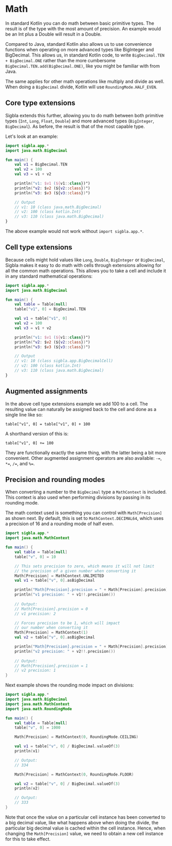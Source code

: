 # Math

In standard Kotlin you can do math between basic primitive types. The result is of the type with the most amount of
precision. An example would be an Int plus a Double will result in a Double.

Compared to Java, standard Kotlin also allows us to use convenience functions when operating on more advanced types
like BigInteger and BigDecimal. This allows us, in standard Kotlin code, to write `BigDecimal.TEN + BigDecimal.ONE`
rather than the more cumbersome `BigDecimal.TEN.add(BigDecimal.ONE)`, like you might be familiar with from Java.

The same applies for other math operations like multiply and divide as well. When doing a `BigDecimal` divide, Kotlin
will use `RoundingMode.HALF_EVEN`.

## Core type extensions

Sigbla extends this further, allowing you to do math between both primitive types (`Int`, `Long`, `Float`, `Double`)
and more advanced types (`BigInteger`, `BigDecimal`). As before, the result is that of the most capable type.

Let's look at an example:

``` kotlin
import sigbla.app.*
import java.math.BigDecimal

fun main() {
    val v1 = BigDecimal.TEN
    val v2 = 100
    val v3 = v1 + v2

    println("v1: $v1 (${v1::class})")
    println("v2: $v2 (${v2::class})")
    println("v3: $v3 (${v3::class})")

    // Output
    // v1: 10 (class java.math.BigDecimal)
    // v2: 100 (class kotlin.Int)
    // v3: 110 (class java.math.BigDecimal)
}
```

The above example would not work without `import sigbla.app.*`.

## Cell type extensions

Because cells might hold values like `Long`, `Double`, `BigInteger` or `BigDecimal`, Sigbla makes it easy to do math
with cells through extensions allowing for all the common math operations. This allows you to take a cell and include
it in any standard mathematical operations:

``` kotlin
import sigbla.app.*
import java.math.BigDecimal

fun main() {
    val table = Table[null]
    table["v1", 0] = BigDecimal.TEN

    val v1 = table["v1", 0]
    val v2 = 100
    val v3 = v1 + v2

    println("v1: $v1 (${v1::class})")
    println("v2: $v2 (${v2::class})")
    println("v3: $v3 (${v3::class})")

    // Output
    // v1: 10 (class sigbla.app.BigDecimalCell)
    // v2: 100 (class kotlin.Int)
    // v3: 110 (class java.math.BigDecimal)
}
```

## Augmented assignments

In the above cell type extensions example we add 100 to a cell. The resulting value can naturally be assigned back to
the cell and done as a single line like so:

`table["v1", 0] = table["v1", 0] + 100`

A shorthand version of this is:

`table["v1", 0] += 100`

They are functionally exactly the same thing, with the latter being a bit more convenient. Other augmented assignment
operators are also available: `-=`, `*=`, `/=`, and `%=`.

## Precision and rounding modes

When converting a number to the `BigDecimal` type a `MathContext` is included. This context is also used when performing
divisions by passing in its rounding mode.

The math context used is something you can control with `Math[Precision]` as shown next. By default, this is set to
`MathContext.DECIMAL64`, which uses a precision of 16 and a rounding mode of half even.

``` kotlin
import sigbla.app.*
import java.math.MathContext

fun main() {
    val table = Table[null]
    table["v", 0] = 10

    // This sets precision to zero, which means it will not limit
    // the precision of a given number when converting it
    Math[Precision] = MathContext.UNLIMITED
    val v1 = table["v", 0].asBigDecimal

    println("Math[Precision].precision = " + Math[Precision].precision)
    println("v1 precision: " + v1!!.precision())
    
    // Output:
    // Math[Precision].precision = 0
    // v1 precision: 2

    // Forces precision to be 1, which will impact
    // our number when converting it
    Math[Precision] = MathContext(1)
    val v2 = table["v", 0].asBigDecimal

    println("Math[Precision].precision = " + Math[Precision].precision)
    println("v2 precision: " + v2!!.precision())
    
    // Output:
    // Math[Precision].precision = 1
    // v2 precision: 1
}
```

Next example shows the rounding mode impact on divisions:

``` kotlin
import sigbla.app.*
import java.math.BigDecimal
import java.math.MathContext
import java.math.RoundingMode

fun main() {
    val table = Table[null]
    table["v", 0] = 1000

    Math[Precision] = MathContext(0, RoundingMode.CEILING)

    val v1 = table["v", 0] / BigDecimal.valueOf(3)
    println(v1)

    // Output:
    // 334

    Math[Precision] = MathContext(0, RoundingMode.FLOOR)

    val v2 = table["v", 0] / BigDecimal.valueOf(3)
    println(v2)

    // Output:
    // 333
}
```

Note that once the value on a particular cell instance has been converted to a big decimal value, like what happens
above when doing the divide, the particular big decimal value is cached within the cell instance. Hence, when changing
the `Math[Precision]` value, we need to obtain a new cell instance for this to take effect.

